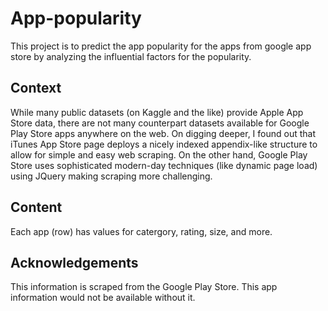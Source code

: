 # App-popularity
This project is to predict the app popularity for the apps from google app store by analyzing the influential factors for the popularity. 

## Context
While many public datasets (on Kaggle and the like) provide Apple App Store data, there are not many counterpart datasets available for Google Play Store apps anywhere on the web. On digging deeper, I found out that iTunes App Store page deploys a nicely indexed appendix-like structure to allow for simple and easy web scraping. On the other hand, Google Play Store uses sophisticated modern-day techniques (like dynamic page load) using JQuery making scraping more challenging.

## Content
Each app (row) has values for catergory, rating, size, and more.

## Acknowledgements
This information is scraped from the Google Play Store. This app information would not be available without it.



